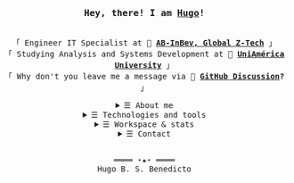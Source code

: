 <h3 align="center">
  <samp>
    Hey, there! I am <b><a rel="nofollow noopener noreferrer" target="_blank" href="https://www.linkedin.com/in/hugobsb">Hugo</a>!</b>
  </samp>
</h3>
 
<p align="center"><br>
  <samp>
    「 Engineer IT Specialist at 🍻 <b><a rel="nofollow noopener noreferrer" target="_blank" href="https://www.ab-inbev.com">AB-InBev, Global Z-Tech</a></b> 」<br>
    「 Studying Analysis and Systems Development at 🏦 <b><a rel="nofollow noopener noreferrer" target="_blank" href="https://uniamerica.br/boulevard/graduacao/analise-e-desenvolvimento-de-sistemas">UniAmérica University</a></b> 」<br>
    「  Why don't you leave me a message via 💬 <b><a rel="nofollow noopener noreferrer" target="_blank" href="https://github.com/Hugobsb/Hugobsb/discussions/categories/guestbook">GitHub Discussion</a>?</b> 」<br>
  </samp>
</p>

<details align="center">
   <summary> <samp>&#9776; About me</samp></summary>

  - 📚 An Information Systems enthusiastic, I studied it deeply, thus becoming a Full Stack Developer at the age of 17, shortly after being emancipated at age 16. At 18, Engineer IT Specialist.


  - 💻 My parents gave me my first computer as soon as I was born. Until then, I have been programming and structuring systems since I was 15 years old.
</details>
<details align="center">
   <summary> <samp>&#9776; Technologies and tools</samp></summary><br>
   <p float="left">

  <img src="https://img.shields.io/badge/React-20232A?style=for-the-badge&logo=react&logoColor=61DAFB" />
  
  <img src="https://img.shields.io/badge/React_Router-CA4245?style=for-the-badge&logo=react-router&logoColor=white" />
  
  <img src="https://img.shields.io/badge/React_Native-20232A?style=for-the-badge&logo=react&logoColor=61DAFB" />
  
  <img src="https://img.shields.io/badge/Node.js-43853D?style=for-the-badge&logo=node.js&logoColor=white" />
  
  <img src="https://img.shields.io/badge/Express.js-404D59?style=for-the-badge" />
  
  <img src="https://img.shields.io/badge/JavaScript-323330?style=for-the-badge&logo=javascript&logoColor=F7DF1E" />
  
  <img src="https://img.shields.io/badge/Kotlin-0095D5?&style=for-the-badge&logo=kotlin&logoColor=white" />
  
  <img src="https://img.shields.io/badge/MySQL-00000F?style=for-the-badge&logo=mysql&logoColor=white" />
  
  <img src="https://img.shields.io/badge/SQLite-07405E?style=for-the-badge&logo=sqlite&logoColor=white" />
  
  <img src="https://img.shields.io/badge/MongoDB-4EA94B?style=for-the-badge&logo=mongodb&logoColor=white" />
  
  <img src="https://img.shields.io/badge/Netlify-00C7B7?style=for-the-badge&logo=netlify&logoColor=white" />
  
  <img src="https://img.shields.io/badge/Heroku-430098?style=for-the-badge&logo=heroku&logoColor=white" />

</p>
</details>
<details align="center">
   <summary> <samp>&#9776; Workspace & stats</samp></summary><br>
   <p float="left">

  <img alt="Windows" src="https://img.shields.io/badge/Windows-10-0078D6?style=for-the-badge&logo=windows&logoColor=white" />
     
  <img alt="Ubuntu" src="https://img.shields.io/badge/Ubuntu-E95420?style=for-the-badge&logo=ubuntu&logoColor=white" />

  <img alt="Intel Core I7" src="https://img.shields.io/badge/Intel-Core_i7_8th-8700?style=for-the-badge&logo=intel&logoColor=white" />
  
  <img alt="NVIDIA GTX 1650" src="https://img.shields.io/badge/NVIDIA-GTX1650-76B900?style=for-the-badge&logo=nvidia&logoColor=white" />
  
</p>

<p align="center">
  <img src="https://github-readme-stats.vercel.app/api?username=Hugobsb&&show_icons=true&title_color=ffffff&icon_color=bb2acf&text_color=daf7dc&bg_color=151515" />
  <br />
  <img src="https://github-readme-stats.vercel.app/api/wakatime?username=Hugobsb" />
</p>
</details>
<details align="center">
   <summary> <samp>&#9776; Contact</samp></summary><br>

   [![LinkedIn](https://img.shields.io/badge/LinkedIn-0077B5?style=for-the-badge&logo=linkedin&logoColor=white)](https://www.linkedin.com/in/hugobsb/) [![Gmail](https://img.shields.io/badge/Gmail-D14836?style=for-the-badge&logo=gmail&logoColor=white)](mailto:hugobsbenedicto@gmail.com?subject=Subject&amp;body=Message) [![Whatsapp](https://img.shields.io/badge/WhatsApp-25D366?style=for-the-badge&logo=whatsapp&logoColor=white)](https://web.whatsapp.com/send?phone=5511983022367&text=Hello+from+GitHub) [![Telegram](https://img.shields.io/badge/Telegram-2CA5E0?style=for-the-badge&logo=telegram&logoColor=white)](https://t.me/hugobenedicto) [![Instagram](https://img.shields.io/badge/Instagram-E4405F?style=for-the-badge&logo=instagram&logoColor=white)](https://www.instagram.com/hugobsb1)
</details>
<br>
<samp>
  <p align="center">
    ════ ⋆★⋆ ════<br>
    Hugo B. S. Benedicto<br><br>
    <!--     Credits: <a href="https://github.com/kevinjycui/kevinjycui">kevinjycui</a> -->
  </p>
</samp>

